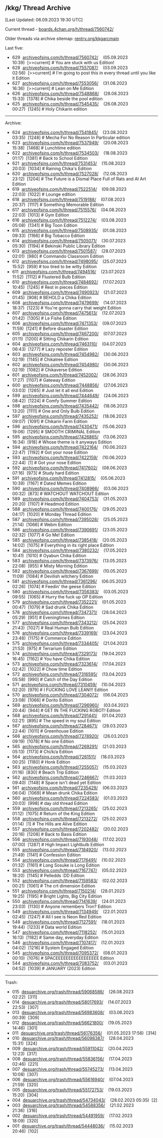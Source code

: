 ## /kkg/ Thread Archive
[Last Updated: 06.09.2023 19:30 UTC]

Current thread - [boards.4chan.org/h/thread/7560742/](https://boards.4chan.org/h/thread/7560742/)

Older threads via archive sitemap: [rentry.org/kkgarcmain](https://rentry.org/kkgarcmain/)

Last five:
- 629&nbsp;&nbsp;[archiveofsins.com/h/thread/7560742/](https://archiveofsins.com/h/thread/7560742/)&nbsp;&nbsp;&nbsp;&nbsp;(05.09.2023 10:39)&nbsp;&nbsp;[>>current]&nbsp;#&nbsp;You are stuck with us Edition!
- 628&nbsp;&nbsp;[archiveofsins.com/h/thread/7557087/](https://archiveofsins.com/h/thread/7557087/)&nbsp;&nbsp;&nbsp;&nbsp;(03.09.2023 02:56)&nbsp;&nbsp;[>>current]&nbsp;#&nbsp;I'm going to post this in every thread until you like it Edition
- 627&nbsp;&nbsp;[archiveofsins.com/h/thread/7553056/](https://archiveofsins.com/h/thread/7553056/)&nbsp;&nbsp;&nbsp;&nbsp;(31.08.2023 16:36)&nbsp;&nbsp;[>>current]&nbsp;#&nbsp;Lean on Me Edition
- 626&nbsp;&nbsp;[archiveofsins.com/h/thread/7548868/](https://archiveofsins.com/h/thread/7548868/)&nbsp;&nbsp;&nbsp;&nbsp;(28.08.2023 15:33)&nbsp;&nbsp;[1378]&nbsp;#&nbsp;Chika beside the pool edition
- 625&nbsp;&nbsp;[archiveofsins.com/h/thread/7545435/](https://archiveofsins.com/h/thread/7545435/)&nbsp;&nbsp;&nbsp;&nbsp;(26.08.2023 00:27)&nbsp;&nbsp;[1245]&nbsp;#&nbsp;Holy Chikarin edition
---
Archive:

- 624&nbsp;&nbsp;[archiveofsins.com/h/thread/7541845/](https://archiveofsins.com/h/thread/7541845/)&nbsp;&nbsp;&nbsp;&nbsp;(23.08.2023 03:35)&nbsp;&nbsp;[1248]&nbsp;#&nbsp;Mecha For No Reason In Particular edition
- 623&nbsp;&nbsp;[archiveofsins.com/h/thread/7537949/](https://archiveofsins.com/h/thread/7537949/)&nbsp;&nbsp;&nbsp;&nbsp;(20.08.2023 15:38)&nbsp;&nbsp;[1468]&nbsp;#&nbsp;Lunchtime edition
- 622&nbsp;&nbsp;[archiveofsins.com/h/thread/7534503/](https://archiveofsins.com/h/thread/7534503/)&nbsp;&nbsp;&nbsp;&nbsp;(18.08.2023 01:17)&nbsp;&nbsp;[1381]&nbsp;#&nbsp;Back to School Edition
- 621&nbsp;&nbsp;[archiveofsins.com/h/thread/7531453/](https://archiveofsins.com/h/thread/7531453/)&nbsp;&nbsp;&nbsp;&nbsp;(15.08.2023 20:03)&nbsp;&nbsp;[1034]&nbsp;#&nbsp;Raining Chika's Edition
- 620&nbsp;&nbsp;[archiveofsins.com/h/thread/7527028/](https://archiveofsins.com/h/thread/7527028/)&nbsp;&nbsp;&nbsp;&nbsp;(12.08.2023 23:12)&nbsp;&nbsp;[1204]&nbsp;#&nbsp;The Future is a Dismal Place Full of Rats and AI Art Edition
- 619&nbsp;&nbsp;[archiveofsins.com/h/thread/7522514/](https://archiveofsins.com/h/thread/7522514/)&nbsp;&nbsp;&nbsp;&nbsp;(09.08.2023 22:03)&nbsp;&nbsp;[1022]&nbsp;#&nbsp;Lounge edition
- 618&nbsp;&nbsp;[archiveofsins.com/h/thread/7519188/](https://archiveofsins.com/h/thread/7519188/)&nbsp;&nbsp;&nbsp;&nbsp;(07.08.2023 20:37)&nbsp;&nbsp;[1117]&nbsp;#&nbsp;Something Memorable Edition
- 617&nbsp;&nbsp;[archiveofsins.com/h/thread/7515576/](https://archiveofsins.com/h/thread/7515576/)&nbsp;&nbsp;&nbsp;&nbsp;(04.08.2023 22:03)&nbsp;&nbsp;[1013]&nbsp;#&nbsp;Gym Edition
- 616&nbsp;&nbsp;[archiveofsins.com/h/thread/7512274/](https://archiveofsins.com/h/thread/7512274/)&nbsp;&nbsp;&nbsp;&nbsp;(03.08.2023 05:08)&nbsp;&nbsp;[1341]&nbsp;#&nbsp;Big Toon Edition
- 615&nbsp;&nbsp;[archiveofsins.com/h/thread/7508935/](https://archiveofsins.com/h/thread/7508935/)&nbsp;&nbsp;&nbsp;&nbsp;(01.08.2023 09:33)&nbsp;&nbsp;[1166]&nbsp;#&nbsp;Big Tobacco Edition
- 614&nbsp;&nbsp;[archiveofsins.com/h/thread/7505071/](https://archiveofsins.com/h/thread/7505071/)&nbsp;&nbsp;&nbsp;&nbsp;(30.07.2023 05:30)&nbsp;&nbsp;[1194]&nbsp;#&nbsp;Bekinski Public Library Edition
- 613&nbsp;&nbsp;[archiveofsins.com/h/thread/7501587/](https://archiveofsins.com/h/thread/7501587/)&nbsp;&nbsp;&nbsp;&nbsp;(28.07.2023 02:01)&nbsp;&nbsp;[980]&nbsp;#&nbsp;Commando Classroom Edition
- 612&nbsp;&nbsp;[archiveofsins.com/h/thread/7498095/](https://archiveofsins.com/h/thread/7498095/)&nbsp;&nbsp;&nbsp;&nbsp;(25.07.2023 15:52)&nbsp;&nbsp;[959]&nbsp;#&nbsp;too tired to be witty Edition
- 611&nbsp;&nbsp;[archiveofsins.com/h/thread/7494516/](https://archiveofsins.com/h/thread/7494516/)&nbsp;&nbsp;&nbsp;&nbsp;(23.07.2023 11:52)&nbsp;&nbsp;[1112]&nbsp;#&nbsp;Flustered Bulb Edition
- 610&nbsp;&nbsp;[archiveofsins.com/h/thread/7484692/](https://archiveofsins.com/h/thread/7484692/)&nbsp;&nbsp;&nbsp;&nbsp;(17.07.2023 10:45)&nbsp;&nbsp;[1245]&nbsp;#&nbsp;Rest in pieces Edition
- 609&nbsp;&nbsp;[archiveofsins.com/h/thread/7490923/](https://archiveofsins.com/h/thread/7490923/)&nbsp;&nbsp;&nbsp;&nbsp;(21.07.2023 01:45)&nbsp;&nbsp;[908]&nbsp;#&nbsp;BEHOLD a Chika Edition
- 608&nbsp;&nbsp;[archiveofsins.com/h/thread/7479699/](https://archiveofsins.com/h/thread/7479699/)&nbsp;&nbsp;&nbsp;&nbsp;(14.07.2023 18:37)&nbsp;&nbsp;[1223]&nbsp;#&nbsp;You're gonna carry that weight Edition
- 607&nbsp;&nbsp;[archiveofsins.com/h/thread/7475613/](https://archiveofsins.com/h/thread/7475613/)&nbsp;&nbsp;&nbsp;&nbsp;(12.07.2023 01:42)&nbsp;&nbsp;[1305]&nbsp;#&nbsp;Le Fishe Edition
- 606&nbsp;&nbsp;[archiveofsins.com/h/thread/7471353/](https://archiveofsins.com/h/thread/7471353/)&nbsp;&nbsp;&nbsp;&nbsp;(09.07.2023 11:59)&nbsp;&nbsp;[1241]&nbsp;#&nbsp;Before disaster Edition
- 605&nbsp;&nbsp;[archiveofsins.com/h/thread/7467200/](https://archiveofsins.com/h/thread/7467200/)&nbsp;&nbsp;&nbsp;&nbsp;(07.07.2023 01:11)&nbsp;&nbsp;[1200]&nbsp;#&nbsp;Sitting Chikarin Edition
- 604&nbsp;&nbsp;[archiveofsins.com/h/thread/7463110/](https://archiveofsins.com/h/thread/7463110/)&nbsp;&nbsp;&nbsp;&nbsp;(04.07.2023 06:43)&nbsp;&nbsp;[1277]&nbsp;#&nbsp;Lazy reposter Edition
- 603&nbsp;&nbsp;[archiveofsins.com/h/thread/7454982/](https://archiveofsins.com/h/thread/7454982/)&nbsp;&nbsp;&nbsp;&nbsp;(30.06.2023 02:19)&nbsp;&nbsp;[1145]&nbsp;#&nbsp;Chikatree Edition
- 602&nbsp;&nbsp;[archiveofsins.com/h/thread/7454980/](https://archiveofsins.com/h/thread/7454980/)&nbsp;&nbsp;&nbsp;&nbsp;(30.06.2023 02:19)&nbsp;&nbsp;[1082]&nbsp;#&nbsp;Chikaverse Edition
- 601&nbsp;&nbsp;[archiveofsins.com/h/thread/7452002/](https://archiveofsins.com/h/thread/7452002/)&nbsp;&nbsp;&nbsp;&nbsp;(28.06.2023 17:27)&nbsp;&nbsp;[1107]&nbsp;#&nbsp;Gateway Edition
- 600&nbsp;&nbsp;[archiveofsins.com/h/thread/7448856/](https://archiveofsins.com/h/thread/7448856/)&nbsp;&nbsp;&nbsp;&nbsp;(27.06.2023 03:03)&nbsp;&nbsp;[1265]&nbsp;#&nbsp;Just let it all end Edition
- 599&nbsp;&nbsp;[archiveofsins.com/h/thread/7444649/](https://archiveofsins.com/h/thread/7444649/)&nbsp;&nbsp;&nbsp;&nbsp;(24.06.2023 08:42)&nbsp;&nbsp;[1224]&nbsp;#&nbsp;Comfy Summer Edition
- 598&nbsp;&nbsp;[archiveofsins.com/h/thread/7435442/](https://archiveofsins.com/h/thread/7435442/)&nbsp;&nbsp;&nbsp;&nbsp;(18.06.2023 13:20)&nbsp;&nbsp;[1111]&nbsp;#&nbsp;One and Only Bulb Edition
- 597&nbsp;&nbsp;[archiveofsins.com/h/thread/7435252/](https://archiveofsins.com/h/thread/7435252/)&nbsp;&nbsp;&nbsp;&nbsp;(18.06.2023 09:07)&nbsp;&nbsp;[1091]&nbsp;#&nbsp;Chikarin Farm Edition
- 596&nbsp;&nbsp;[archiveofsins.com/h/thread/7430471/](https://archiveofsins.com/h/thread/7430471/)&nbsp;&nbsp;&nbsp;&nbsp;(15.06.2023 19:06)&nbsp;&nbsp;[1295]&nbsp;#&nbsp;SMOOTH CRIMINAL Edition
- 595&nbsp;&nbsp;[archiveofsins.com/h/thread/7426865/](https://archiveofsins.com/h/thread/7426865/)&nbsp;&nbsp;&nbsp;&nbsp;(13.06.2023 16:34)&nbsp;&nbsp;[918]&nbsp;#&nbsp;Whose theme is it anyways Edition
- 594&nbsp;&nbsp;[archiveofsins.com/h/thread/7422164/](https://archiveofsins.com/h/thread/7422164/)&nbsp;&nbsp;&nbsp;&nbsp;(10.06.2023 22:47)&nbsp;&nbsp;[1192]&nbsp;#&nbsp;Got your nose Edition
- 593&nbsp;&nbsp;[archiveofsins.com/h/thread/7422159/](https://archiveofsins.com/h/thread/7422159/)&nbsp;&nbsp;&nbsp;&nbsp;(10.06.2023 22:44)&nbsp;&nbsp;[1]&nbsp;#&nbsp;Got your nose Edition
- 592&nbsp;&nbsp;[archiveofsins.com/h/thread/7417602/](https://archiveofsins.com/h/thread/7417602/)&nbsp;&nbsp;&nbsp;&nbsp;(08.06.2023 07:16)&nbsp;&nbsp;[973]&nbsp;#&nbsp;Study hard Edition
- 591&nbsp;&nbsp;[archiveofsins.com/h/thread/7412815/](https://archiveofsins.com/h/thread/7412815/)&nbsp;&nbsp;&nbsp;&nbsp;(05.06.2023 10:39)&nbsp;&nbsp;[1167]&nbsp;#&nbsp;Dated Memes Edition
- 590&nbsp;&nbsp;[archiveofsins.com/h/thread/7408966/](https://archiveofsins.com/h/thread/7408966/)&nbsp;&nbsp;&nbsp;&nbsp;(03.06.2023 00:32)&nbsp;&nbsp;[873]&nbsp;#&nbsp;WATCHOUT WATCHOUT Edition
- 589&nbsp;&nbsp;[archiveofsins.com/h/thread/7404753/](https://archiveofsins.com/h/thread/7404753/)&nbsp;&nbsp;&nbsp;&nbsp;(31.05.2023 20:20)&nbsp;&nbsp;[1107]&nbsp;#&nbsp;Headmod Edition
- 588&nbsp;&nbsp;[archiveofsins.com/h/thread/7400176/](https://archiveofsins.com/h/thread/7400176/)&nbsp;&nbsp;&nbsp;&nbsp;(29.05.2023 04:17)&nbsp;&nbsp;[1020]&nbsp;#&nbsp;Monday Thread Edition
- 587&nbsp;&nbsp;[archiveofsins.com/h/thread/7395028/](https://archiveofsins.com/h/thread/7395028/)&nbsp;&nbsp;&nbsp;&nbsp;(25.05.2023 21:14)&nbsp;&nbsp;[1066]&nbsp;#&nbsp;Webm Edition
- 586&nbsp;&nbsp;[archiveofsins.com/h/thread/7390691/](https://archiveofsins.com/h/thread/7390691/)&nbsp;&nbsp;&nbsp;&nbsp;(23.05.2023 02:32)&nbsp;&nbsp;[1077]&nbsp;#&nbsp;Go Me! Edition
- 585&nbsp;&nbsp;[archiveofsins.com/h/thread/7385418/](https://archiveofsins.com/h/thread/7385418/)&nbsp;&nbsp;&nbsp;&nbsp;(20.05.2023 14:02)&nbsp;&nbsp;[1075]&nbsp;#&nbsp;Everything in its right place Edition
- 584&nbsp;&nbsp;[archiveofsins.com/h/thread/7380232/](https://archiveofsins.com/h/thread/7380232/)&nbsp;&nbsp;&nbsp;&nbsp;(17.05.2023 10:41)&nbsp;&nbsp;[1010]&nbsp;#&nbsp;Oyabun Chika Edition
- 583&nbsp;&nbsp;[archiveofsins.com/h/thread/7373976/](https://archiveofsins.com/h/thread/7373976/)&nbsp;&nbsp;&nbsp;&nbsp;(13.05.2023 22:08)&nbsp;&nbsp;[955]&nbsp;#&nbsp;Misty Morning Edition
- 582&nbsp;&nbsp;[archiveofsins.com/h/thread/7367699/](https://archiveofsins.com/h/thread/7367699/)&nbsp;&nbsp;&nbsp;&nbsp;(10.05.2023 11:09)&nbsp;&nbsp;[1084]&nbsp;#&nbsp;Devilish witchery Edition
- 581&nbsp;&nbsp;[archiveofsins.com/h/thread/7361296/](https://archiveofsins.com/h/thread/7361296/)&nbsp;&nbsp;&nbsp;&nbsp;(06.05.2023 02:26)&nbsp;&nbsp;[1074]&nbsp;#&nbsp;Feedin' the geese Edition
- 580&nbsp;&nbsp;[archiveofsins.com/h/thread/7356383/](https://archiveofsins.com/h/thread/7356383/)&nbsp;&nbsp;&nbsp;&nbsp;(03.05.2023 09:55)&nbsp;&nbsp;[1065]&nbsp;#&nbsp;Hurry the fuck up OP Edition
- 579&nbsp;&nbsp;[archiveofsins.com/h/thread/7352221/](https://archiveofsins.com/h/thread/7352221/)&nbsp;&nbsp;&nbsp;&nbsp;(01.05.2023 00:47)&nbsp;&nbsp;[1079]&nbsp;#&nbsp;Sad drunk Chika Edition
- 578&nbsp;&nbsp;[archiveofsins.com/h/thread/7347371/](https://archiveofsins.com/h/thread/7347371/)&nbsp;&nbsp;&nbsp;&nbsp;(28.04.2023 05:29)&nbsp;&nbsp;[951]&nbsp;#&nbsp;Eveningtimes Edition
- 577&nbsp;&nbsp;[archiveofsins.com/h/thread/7343212/](https://archiveofsins.com/h/thread/7343212/)&nbsp;&nbsp;&nbsp;&nbsp;(25.04.2023 21:43)&nbsp;&nbsp;[1027]&nbsp;#&nbsp;Real Human Bulb Edition
- 576&nbsp;&nbsp;[archiveofsins.com/h/thread/7339169/](https://archiveofsins.com/h/thread/7339169/)&nbsp;&nbsp;&nbsp;&nbsp;(23.04.2023 23:48)&nbsp;&nbsp;[1175]&nbsp;#&nbsp;Commerce Edition
- 575&nbsp;&nbsp;[archiveofsins.com/h/thread/7334405/](https://archiveofsins.com/h/thread/7334405/)&nbsp;&nbsp;&nbsp;&nbsp;(21.04.2023 21:53)&nbsp;&nbsp;[975]&nbsp;#&nbsp;Terrarium Edition
- 574&nbsp;&nbsp;[archiveofsins.com/h/thread/7329173/](https://archiveofsins.com/h/thread/7329173/)&nbsp;&nbsp;&nbsp;&nbsp;(19.04.2023 16:45)&nbsp;&nbsp;[1162]&nbsp;#&nbsp;You have Chika Edition
- 573&nbsp;&nbsp;[archiveofsins.com/h/thread/7323614/](https://archiveofsins.com/h/thread/7323614/)&nbsp;&nbsp;&nbsp;&nbsp;(17.04.2023 02:42)&nbsp;&nbsp;[1022]&nbsp;#&nbsp;Chow time Edition
- 572&nbsp;&nbsp;[archiveofsins.com/h/thread/7316595/](https://archiveofsins.com/h/thread/7316595/)&nbsp;&nbsp;&nbsp;&nbsp;(13.04.2023 05:58)&nbsp;&nbsp;[990]&nbsp;#&nbsp;Catch of the Day Edition
- 571&nbsp;&nbsp;[archiveofsins.com/h/thread/7310459/](https://archiveofsins.com/h/thread/7310459/)&nbsp;&nbsp;&nbsp;&nbsp;(10.04.2023 02:20)&nbsp;&nbsp;[979]&nbsp;#&nbsp;I FUCKING LOVE LEAN!!! Edition
- 570&nbsp;&nbsp;[archiveofsins.com/h/thread/7304072/](https://archiveofsins.com/h/thread/7304072/)&nbsp;&nbsp;&nbsp;&nbsp;(06.04.2023 23:08)&nbsp;&nbsp;[1066]&nbsp;#&nbsp;Dorito Edition
- 569&nbsp;&nbsp;[archiveofsins.com/h/thread/7296960/](https://archiveofsins.com/h/thread/7296960/)&nbsp;&nbsp;&nbsp;&nbsp;(03.04.2023 20:44)&nbsp;&nbsp;[944]&nbsp;#&nbsp;GET IN THE FUCKING ROBOT! Edition
- 568&nbsp;&nbsp;[archiveofsins.com/h/thread/7291441/](https://archiveofsins.com/h/thread/7291441/)&nbsp;&nbsp;&nbsp;&nbsp;(01.04.2023 02:21)&nbsp;&nbsp;[895]&nbsp;#&nbsp;The speed in my soul Edition
- 567&nbsp;&nbsp;[archiveofsins.com/h/thread/7284671/](https://archiveofsins.com/h/thread/7284671/)&nbsp;&nbsp;&nbsp;&nbsp;(28.03.2023 22:44)&nbsp;&nbsp;[1011]&nbsp;#&nbsp;Greenhouse Edition
- 566&nbsp;&nbsp;[archiveofsins.com/h/thread/7278920/](https://archiveofsins.com/h/thread/7278920/)&nbsp;&nbsp;&nbsp;&nbsp;(26.03.2023 09:19)&nbsp;&nbsp;[1078]&nbsp;#&nbsp;No one Edition
- 565&nbsp;&nbsp;[archiveofsins.com/h/thread/7269291/](https://archiveofsins.com/h/thread/7269291/)&nbsp;&nbsp;&nbsp;&nbsp;(21.03.2023 05:13)&nbsp;&nbsp;[1173]&nbsp;#&nbsp;Chi/k/a Edition
- 564&nbsp;&nbsp;[archiveofsins.com/h/thread/7261511/](https://archiveofsins.com/h/thread/7261511/)&nbsp;&nbsp;&nbsp;&nbsp;(18.03.2023 00:25)&nbsp;&nbsp;[1180]&nbsp;#&nbsp;Honk Edition
- 563&nbsp;&nbsp;[archiveofsins.com/h/thread/7255057/](https://archiveofsins.com/h/thread/7255057/)&nbsp;&nbsp;&nbsp;&nbsp;(15.03.2023 01:16)&nbsp;&nbsp;[830]&nbsp;#&nbsp;Beach Trip Edition
- 562&nbsp;&nbsp;[archiveofsins.com/h/thread/7246667/](https://archiveofsins.com/h/thread/7246667/)&nbsp;&nbsp;&nbsp;&nbsp;(11.03.2023 09:40)&nbsp;&nbsp;[1148]&nbsp;#&nbsp;Space isn't dead yet Edition
- 561&nbsp;&nbsp;[archiveofsins.com/h/thread/7235429/](https://archiveofsins.com/h/thread/7235429/)&nbsp;&nbsp;&nbsp;&nbsp;(06.03.2023 06:04)&nbsp;&nbsp;[1069]&nbsp;#&nbsp;Mean drunk Chika Edition
- 560&nbsp;&nbsp;[archiveofsins.com/h/thread/7224583/](https://archiveofsins.com/h/thread/7224583/)&nbsp;&nbsp;&nbsp;&nbsp;(01.03.2023 20:03)&nbsp;&nbsp;[998]&nbsp;#&nbsp;day old thread Edition
- 559&nbsp;&nbsp;[archiveofsins.com/h/thread/7213265/](https://archiveofsins.com/h/thread/7213265/)&nbsp;&nbsp;&nbsp;&nbsp;(25.02.2023 01:12)&nbsp;&nbsp;[1075]&nbsp;#&nbsp;Return of the King Edition
- 558&nbsp;&nbsp;[archiveofsins.com/h/thread/7213272/](https://archiveofsins.com/h/thread/7213272/)&nbsp;&nbsp;&nbsp;&nbsp;(25.02.2023 01:14)&nbsp;&nbsp;[1]&nbsp;#&nbsp;The Hills are Alive Edition
- 557&nbsp;&nbsp;[archiveofsins.com/h/thread/7202482/](https://archiveofsins.com/h/thread/7202482/)&nbsp;&nbsp;&nbsp;&nbsp;(20.02.2023 20:16)&nbsp;&nbsp;[1208]&nbsp;#&nbsp;Back to Basis Edition
- 556&nbsp;&nbsp;[archiveofsins.com/h/thread/7193048/](https://archiveofsins.com/h/thread/7193048/)&nbsp;&nbsp;&nbsp;&nbsp;(17.02.2023 07:00)&nbsp;&nbsp;[1287]&nbsp;#&nbsp;High Impact Lightbulb Edition
- 555&nbsp;&nbsp;[archiveofsins.com/h/thread/7184920/](https://archiveofsins.com/h/thread/7184920/)&nbsp;&nbsp;&nbsp;&nbsp;(13.02.2023 21:49)&nbsp;&nbsp;[1141]&nbsp;#&nbsp;Confession Edition
- 554&nbsp;&nbsp;[archiveofsins.com/h/thread/7176491/](https://archiveofsins.com/h/thread/7176491/)&nbsp;&nbsp;&nbsp;&nbsp;(10.02.2023 01:32)&nbsp;&nbsp;[1161]&nbsp;#&nbsp;Long Sosuke is Long Edition
- 553&nbsp;&nbsp;[archiveofsins.com/h/thread/7167747/](https://archiveofsins.com/h/thread/7167747/)&nbsp;&nbsp;&nbsp;&nbsp;(05.02.2023 18:20)&nbsp;&nbsp;[1145]&nbsp;#&nbsp;Pelledds :DD Edition
- 552&nbsp;&nbsp;[archiveofsins.com/h/thread/7159583/](https://archiveofsins.com/h/thread/7159583/)&nbsp;&nbsp;&nbsp;&nbsp;(02.02.2023 00:21)&nbsp;&nbsp;[1061]&nbsp;#&nbsp;The crt dimension Edition
- 551&nbsp;&nbsp;[archiveofsins.com/h/thread/7150214/](https://archiveofsins.com/h/thread/7150214/)&nbsp;&nbsp;&nbsp;&nbsp;(28.01.2023 19:25)&nbsp;&nbsp;[1195]&nbsp;#&nbsp;Bright Lights, Big City Edition
- 550&nbsp;&nbsp;[archiveofsins.com/h/thread/7141639/](https://archiveofsins.com/h/thread/7141639/)&nbsp;&nbsp;&nbsp;&nbsp;(24.01.2023 23:03)&nbsp;&nbsp;[1130]&nbsp;#&nbsp;Anyone remembers Tron? Edition
- 549&nbsp;&nbsp;[archiveofsins.com/h/thread/7134949/](https://archiveofsins.com/h/thread/7134949/)&nbsp;&nbsp;&nbsp;&nbsp;(22.01.2023 02:45)&nbsp;&nbsp;[1247]&nbsp;#&nbsp;All I see is Neon Red Edition
- 548&nbsp;&nbsp;[archiveofsins.com/h/thread/7127591/](https://archiveofsins.com/h/thread/7127591/)&nbsp;&nbsp;&nbsp;&nbsp;(18.01.2023 19:44)&nbsp;&nbsp;[1233]&nbsp;#&nbsp;Data world Edition
- 547&nbsp;&nbsp;[archiveofsins.com/h/thread/7118252/](https://archiveofsins.com/h/thread/7118252/)&nbsp;&nbsp;&nbsp;&nbsp;(15.01.2023 16:13)&nbsp;&nbsp;[1182]&nbsp;#&nbsp;Same day, everyday Edition
- 546&nbsp;&nbsp;[archiveofsins.com/h/thread/7107417/](https://archiveofsins.com/h/thread/7107417/)&nbsp;&nbsp;&nbsp;&nbsp;(12.01.2023 04:02)&nbsp;&nbsp;[1216]&nbsp;#&nbsp;System Engaged Edition
- 545&nbsp;&nbsp;[archiveofsins.com/h/thread/7095372/](https://archiveofsins.com/h/thread/7095372/)&nbsp;&nbsp;&nbsp;&nbsp;(08.01.2023 00:10)&nbsp;&nbsp;[1076]&nbsp;#&nbsp;SPACEEEEEEEEEEEEEEEEE Edition
- 544&nbsp;&nbsp;[archiveofsins.com/h/thread/7083752/](https://archiveofsins.com/h/thread/7083752/)&nbsp;&nbsp;&nbsp;&nbsp;(03.01.2023 04:52)&nbsp;&nbsp;[1039]&nbsp;#&nbsp;JANUARY (2023) Edition
---
Trash:

- 015&nbsp;&nbsp;[desuarchive.org/trash/thread/59068586/](https://desuarchive.org/trash/thread/59068586/)&nbsp;&nbsp;&nbsp;&nbsp;(26.08.2023 02:22)&nbsp;&nbsp;[311]
- 014&nbsp;&nbsp;[desuarchive.org/trash/thread/58017693/](https://desuarchive.org/trash/thread/58017693/)&nbsp;&nbsp;&nbsp;&nbsp;(14.07.2023 22:53)&nbsp;&nbsp;[307]
- 013&nbsp;&nbsp;[desuarchive.org/trash/thread/56983608/](https://desuarchive.org/trash/thread/56983608/)&nbsp;&nbsp;&nbsp;&nbsp;(03.06.2023 00:39)&nbsp;&nbsp;[309]
- 012&nbsp;&nbsp;[desuarchive.org/trash/thread/56621800/](https://desuarchive.org/trash/thread/56621800/)&nbsp;&nbsp;&nbsp;&nbsp;(19.05.2023 14:46)&nbsp;&nbsp;[301]
- 011&nbsp;&nbsp;[desuarchive.org/trash/thread/56176356/](https://desuarchive.org/trash/thread/56176356/)&nbsp;&nbsp;&nbsp;&nbsp;(01.05.2023 17:56)&nbsp;&nbsp;[314]
- 010&nbsp;&nbsp;[desuarchive.org/trash/thread/56098387/](https://desuarchive.org/trash/thread/56098387/)&nbsp;&nbsp;&nbsp;&nbsp;(28.04.2023 15:31)&nbsp;&nbsp;[324]
- 009&nbsp;&nbsp;[desuarchive.org/trash/thread/55911042/](https://desuarchive.org/trash/thread/55911042/)&nbsp;&nbsp;&nbsp;&nbsp;(20.04.2023 12:23)&nbsp;&nbsp;[317]
- 008&nbsp;&nbsp;[desuarchive.org/trash/thread/55836156/](https://desuarchive.org/trash/thread/55836156/)&nbsp;&nbsp;&nbsp;&nbsp;(17.04.2023 02:46)&nbsp;&nbsp;[221]
- 007&nbsp;&nbsp;[desuarchive.org/trash/thread/55745273/](https://desuarchive.org/trash/thread/55745273/)&nbsp;&nbsp;&nbsp;&nbsp;(13.04.2023 10:08)&nbsp;&nbsp;[307]
- 006&nbsp;&nbsp;[desuarchive.org/trash/thread/55616940/](https://desuarchive.org/trash/thread/55616940/)&nbsp;&nbsp;&nbsp;&nbsp;(07.04.2023 21:59)&nbsp;&nbsp;[320]
- 005&nbsp;&nbsp;[desuarchive.org/trash/thread/55172753/](https://desuarchive.org/trash/thread/55172753/)&nbsp;&nbsp;&nbsp;&nbsp;(19.03.2023 15:20)&nbsp;&nbsp;[304]
- 004&nbsp;&nbsp;[desuarchive.org/trash/thread/54734043/](https://desuarchive.org/trash/thread/54734043/)&nbsp;&nbsp;&nbsp;&nbsp;(28.02.2023 05:35)&nbsp;&nbsp;[2]
- 003&nbsp;&nbsp;[desuarchive.org/trash/thread/54588356/](https://desuarchive.org/trash/thread/54588356/)&nbsp;&nbsp;&nbsp;&nbsp;(21.02.2023 21:36)&nbsp;&nbsp;[316]
- 002&nbsp;&nbsp;[desuarchive.org/trash/thread/54491959/](https://desuarchive.org/trash/thread/54491959/)&nbsp;&nbsp;&nbsp;&nbsp;(17.02.2023 18:09)&nbsp;&nbsp;[320]
- 001&nbsp;&nbsp;[desuarchive.org/trash/thread/54448036/](https://desuarchive.org/trash/thread/54448036/)&nbsp;&nbsp;&nbsp;&nbsp;(15.02.2023 20:46)&nbsp;&nbsp;[102]